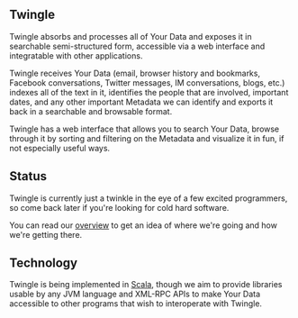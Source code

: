 ## Twingle

Twingle absorbs and processes all of Your Data and exposes it in searchable semi-structured form,
accessible via a web interface and integratable with other applications.

Twingle receives Your Data (email, browser history and bookmarks, Facebook conversations, Twitter
messages, IM conversations, blogs, etc.) indexes all of the text in it, identifies the people that
are involved, important dates, and any other important Metadata we can identify and exports it back
in a searchable and browsable format.

Twingle has a web interface that allows you to search Your Data, browse through it by sorting and
filtering on the Metadata and visualize it in fun, if not especially useful ways.

## Status

Twingle is currently just a twinkle in the eye of a few excited programmers, so come back later if
you're looking for cold hard software.

You can read our [overview] to get an idea of where we're going and how we're getting there.

## Technology

Twingle is being implemented in [Scala](http://scala-lang.org/), though we aim to provide libraries
usable by any JVM language and XML-RPC APIs to make Your Data accessible to other programs that
wish to interoperate with Twingle.

[overview]: https://github.com/samskivert/twingle/wiki
